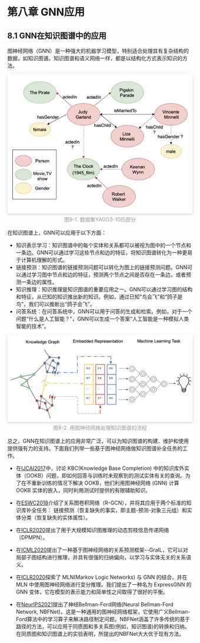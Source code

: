 # 第八章 GNN应用

## 8.1 GNN在知识图谱中的应用

图神经网络（GNN）是一种强大的机器学习模型，特别适合处理具有复杂结构的数据，如知识图谱。知识图谱和语义网络一样，都是以结构化方式表示知识的方法。

<center>
    <img style="border-radius: 0.3125em;
    box-shadow: 0 2px 4px 0 rgba(34,36,38,.12),0 2px 10px 0 rgba(34,36,38,.08);" 
    src="../../figures/08GNN应用/8_kg_yago.png" width=600> 
    <br>
    <div style="color:orange;
    display: inline-block;
    color: #999;
    padding: 2px;">图8-1. 数据集YAGO3-10的部分</div>
</center>

在知识图谱上，GNN可以应用于以下方面：

- 知识表示学习：知识图谱中的每个实体和关系都可以被视为图中的一个节点和一条边。GNN可以通过学习这些节点和边的特征，将知识图谱转化为一种更易于计算机理解的形式。
- 链接预测：知识图谱的链接预测问题可以转化为图上的链接预测问题。GNN可以通过学习图中节点和边的特征，预测两个节点之间是否存在一条边，或者预测一条边的属性。
- 知识推理：知识推理是知识图谱的重要应用之一。GNN可以通过学习图的结构和特征，从已知的知识推出新的知识。例如，通过已知“鸟会飞”和“鸽子是鸟”，我们可以推断出“鸽子会飞”。
- 问答系统：在问答系统中，GNN可以用于问答的生成和检索。例如，对于一个问题“什么是人工智能？”，GNN可以生成一个答案“人工智能是一种模拟人类智能的技术”。

<center>
    <img style="border-radius: 0.3125em;
    box-shadow: 0 2px 4px 0 rgba(34,36,38,.12),0 2px 10px 0 rgba(34,36,38,.08);" 
    src="../../figures/08GNN应用/8_kg_gnn.png" width=600> 
    <br>
    <div style="color:orange;
    display: inline-block;
    color: #999;
    padding: 2px;">图8-2. 用图神经网络处理知识图谱的流程</div>
</center>

总之，GNN在知识图谱上的应用非常广泛，可以为知识图谱的构建、维护和使用提供强有力的支持。下面我们列举一些基于图神经网络做知识图谱补全任务的工作。

- 在[IJCAI2017](https://arxiv.org/abs/1706.05674)中，讨论 KBC(Knowledge Base Completion) 中的知识库外实体（OOKB）问题，即如何回答与训练时未观察到的测试实体有关的查询。为了在不重新训练的情况下解决 OOKB，他们利用图神经网络 (GNN) 计算 OOKB 实体的嵌入，同时利用测试时提供的有限辅助知识。

- 在[ESWC2018](https://arxiv.org/abs/1703.06103)介绍了关系图卷积网络（R-GCN），并将其应用于两个标准的知识库补全任务： 链接预测（恢复缺失的事实，即主题-预测-对象三元组）和实体分类（恢复缺失的实体属性）。

- 在[ICLR2020](https://arxiv.org/abs/1909.11334)提出了用于大规模知识图推理的动态剪枝信息传递网络（DPMPN）。

- 在[ICML2020](https://arxiv.org/abs/1911.06962)提出了一种基于图神经网络的关系预测框架--GraIL，它可以对局部子图结构进行推理，并具有很强的归纳偏向，以学习与实体无关的关系语义。

- 在[ICLR2020](https://arxiv.org/abs/2001.11850)探索了 MLN(Markov Logic Networks) 与 GNN 的结合，并在 MLN 中使用图神经网络进行变分推理。我们提出了一种名为 ExpressGNN 的 GNN 变体，它在模型的表示能力和简单性之间取得了很好的平衡。

- 在[NeurIPS2021](https://arxiv.org/pdf/2106.06935)提出了神经Bellman-Ford网络(Neural Bellman-Ford Network, NBFNet)，这是一种通用的图神经网络框架，它使用广义Bellman-Ford算法中的学习算子来解决路径制定问题。NBFNet涵盖了许多传统的基于路径的方法，可以应用于同质图和多关系图(例如，知识图谱)的转换和归纳。在同质图和知识图谱上的实验表明，所提出的NBFNet大大优于现有方法。






